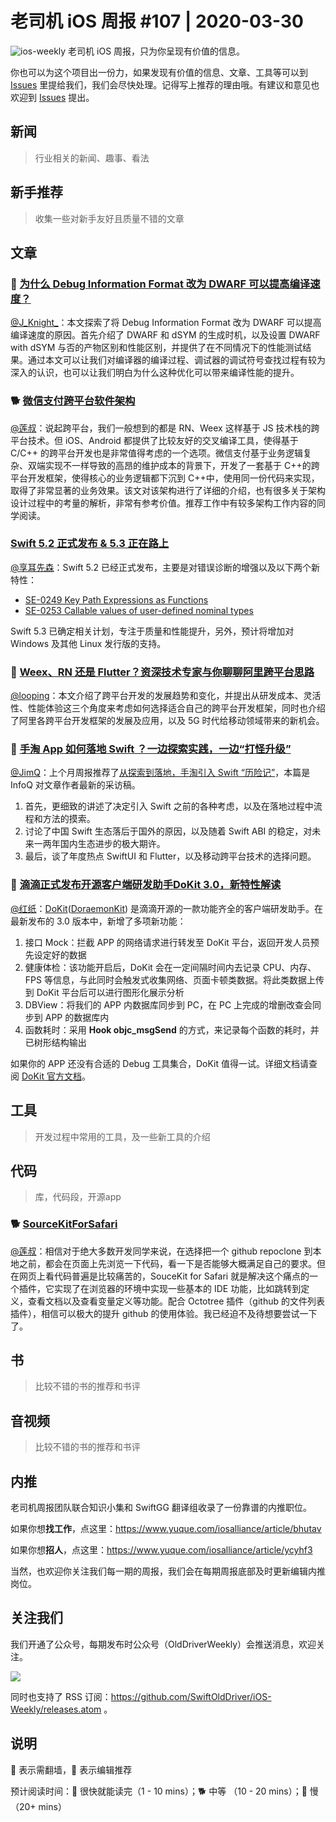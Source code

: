 # 老司机 iOS 周报 #107 | 2020-03-30

![ios-weekly](https://github.com/SwiftOldDriver/iOS-Weekly/blob/master/assets/ios-weekly.png?raw=true)
老司机 iOS 周报，只为你呈现有价值的信息。

你也可以为这个项目出一份力，如果发现有价值的信息、文章、工具等可以到 [Issues](https://github.com/SwiftOldDriver/iOS-Weekly/issues) 里提给我们，我们会尽快处理。记得写上推荐的理由哦。有建议和意见也欢迎到 [Issues](https://github.com/SwiftOldDriver/iOS-Weekly/issues) 提出。

## 新闻

> 行业相关的新闻、趣事、看法

## 新手推荐

> 收集一些对新手友好且质量不错的文章

## 文章

### 🐎 [为什么 Debug Information Format 改为 DWARF 可以提高编译速度？](https://mp.weixin.qq.com/s/97h0oeotOpyTc_a-9ZSJtQ)

[@J_Knight_](https://weibo.com/1929625262/profile?rightmod=1&wvr=6&mod=personinfo&is_all=1)：本文探索了将 Debug Information Format 改为 DWARF 可以提高编译速度的原因。首先介绍了 DWARF 和 dSYM 的生成时机，以及设置 DWARF with dSYM 与否的产物区别和性能区别，并提供了在不同情况下的性能测试结果。通过本文可以让我们对编译器的编译过程、调试器的调试符号查找过程有较为深入的认识，也可以让我们明白为什么这种优化可以带来编译性能的提升。

### 🐕 [微信支付跨平台软件架构](https://mp.weixin.qq.com/s?__biz=MzAwNDY1ODY2OQ==&mid=2649287208&idx=1&sn=6f3813deaad2aa6f096bc0b0d7ba8c34&chksm=8334ceaab44347bc903bcf1d00898e124ccbc509fd628b119071b41a05959f09df2ef0716bea&mpshare=1&scene=1&srcid=&sharer_sharetime=1584703159505&sharer_shareid=c357a4972a00ef443223641b12ffbd76#rd)

[@莲叔](http://aaaron7.github.io/)：说起跨平台，我们一般想到的都是 RN、Weex 这样基于 JS 技术栈的跨平台技术。但 iOS、Android 都提供了比较友好的交叉编译工具，使得基于 C/C++ 的跨平台开发也是非常值得考虑的一个选项。微信支付基于业务逻辑复杂、双端实现不一样导致的高昂的维护成本的背景下，开发了一套基于 C++的跨平台开发框架，使得核心的业务逻辑都下沉到 C++中，使用同一份代码来实现，取得了非常显著的业务效果。该文对该架构进行了详细的介绍，也有很多关于架构设计过程中的考量的解析，非常有参考价值。推荐工作中有较多架构工作内容的同学阅读。

### [Swift 5.2 正式发布 & 5.3 正在路上](https://swift.org/blog/5-3-release-process/)

[@享耳先森](https://github.com/iblacksun)：Swift 5.2 已经正式发布，主要是对错误诊断的增强以及以下两个新特性：
- [SE-0249 Key Path Expressions as Functions](https://github.com/apple/swift-evolution/blob/master/proposals/0249-key-path-literal-function-expressions.md)
- [SE-0253 Callable values of user-defined nominal types](https://github.com/apple/swift-evolution/blob/master/proposals/0253-callable.md)

Swift 5.3 已确定相关计划，专注于质量和性能提升，另外，预计将增加对 Windows 及其他 Linux 发行版的支持。

### 🐎 [Weex、RN 还是 Flutter？资深技术专家与你聊聊阿里跨平台思路](https://mp.weixin.qq.com/s/AufpOA4ZDu0sf0sL-Sv_Sw)

[@looping](https://github.com/looping)：本文介绍了跨平台开发的发展趋势和变化，并提出从研发成本、灵活性、性能体验这三个角度来考虑如何选择适合自己的跨平台开发框架，同时也介绍了阿里各跨平台开发框架的发展及应用，以及 5G 时代给移动领域带来的新机会。

### 🐎 [手淘 App 如何落地 Swift ？一边探索实践，一边“打怪升级”](https://mp.weixin.qq.com/s/_iweRWQCjnoASCmUAKHDFA)

[@JimQ](https://github.com/waz0820)：上个月周报推荐了[从探索到落地，手淘引入 Swift “历险记”](https://mp.weixin.qq.com/s/oHGkoGzhMs-l8TX6t0831w)，本篇是 InfoQ 对文章作者最新的采访稿。

1. 首先，更细致的讲述了决定引入 Swift 之前的各种考虑，以及在落地过程中流程和方法的摸索。
2. 讨论了中国 Swift 生态落后于国外的原因，以及随着 Swift ABI 的稳定，对未来一两年国内生态进步的极大期许。
3. 最后，谈了年度热点 SwiftUI 和 Flutter，以及移动跨平台技术的选择问题。

### 🐎  [滴滴正式发布开源客户端研发助手DoKit 3.0，新特性解读](https://mp.weixin.qq.com/s/cTze8_-0KBIHHh96aEcilg)

[@红纸](https://github.com/nianran)：[DoKit](https://github.com/didi/DoraemonKit)([DoraemonKit](https://github.com/didi/DoraemonKit)) 是滴滴开源的一款功能齐全的客户端研发助手。在最新发布的 3.0 版本中，新增了多项新功能：

1. 接口 Mock：拦截 APP 的网络请求进行转发至 DoKit 平台，返回开发人员预先设定好的数据
2. 健康体检：该功能开启后，DoKit 会在一定间隔时间内去记录 CPU、内存、FPS 等信息，与此同时会触发式收集网络、页面卡顿类数据。将此类数据上传到 DoKit 平台后可以进行图形化展示分析
3. DBView：将我们的 APP 内数据库同步到 PC，在 PC 上完成的增删改查会同步到 APP 的数据库内
4. 函数耗时：采用 **Hook objc_msgSend** 的方式，来记录每个函数的耗时，并已树形结构输出

如果你的 APP 还没有合适的 Debug 工具集合，DoKit 值得一试。详细文档请查阅 [DoKit 官方文档](http://xingyun.xiaojukeji.com/docs/dokit/#/intro)。

## 工具

> 开发过程中常用的工具，及一些新工具的介绍

## 代码

> 库，代码段，开源app

### 🐕 [SourceKitForSafari](https://github.com/kishikawakatsumi/SourceKitForSafari)

[@莲叔](http://aaaron7.github.io/)：相信对于绝大多数开发同学来说，在选择把一个 github repoclone 到本地之前，都会在页面上先浏览一下代码，看一下是否能够大概满足自己的要求。但在网页上看代码普遍是比较痛苦的，SouceKit for Safari 就是解决这个痛点的一个插件，它实现了在浏览器的环境中实现一些基本的 IDE 功能，比如跳转到定义，查看文档以及查看变量定义等功能。配合 Octotree 插件（github 的文件列表插件），相信可以极大的提升 github 的使用体验。我已经迫不及待想要尝试一下了。

## 书

> 比较不错的书的推荐和书评

## 音视频

> 比较不错的书的推荐和书评

## 内推

老司机周报团队联合知识小集和 SwiftGG 翻译组收录了一份靠谱的内推职位。

如果你想**找工作**，点这里：https://www.yuque.com/iosalliance/article/bhutav

如果你想**招人**，点这里：https://www.yuque.com/iosalliance/article/ycyhf3

当然，也欢迎你关注我们每一期的周报，我们会在每期周报底部及时更新编辑内推岗位。

## 关注我们

我们开通了公众号，每期发布时公众号（OldDriverWeekly）会推送消息，欢迎关注。

![](https://github.com/SwiftOldDriver/iOS-Weekly/blob/master/assets/qrcode_for_wechat.jpg?raw=true)

同时也支持了 RSS 订阅：https://github.com/SwiftOldDriver/iOS-Weekly/releases.atom 。

## 说明

🚧 表示需翻墙，🌟 表示编辑推荐

预计阅读时间：🐎 很快就能读完（1 - 10 mins）；🐕 中等 （10 - 20 mins）；🐢 慢（20+ mins）
